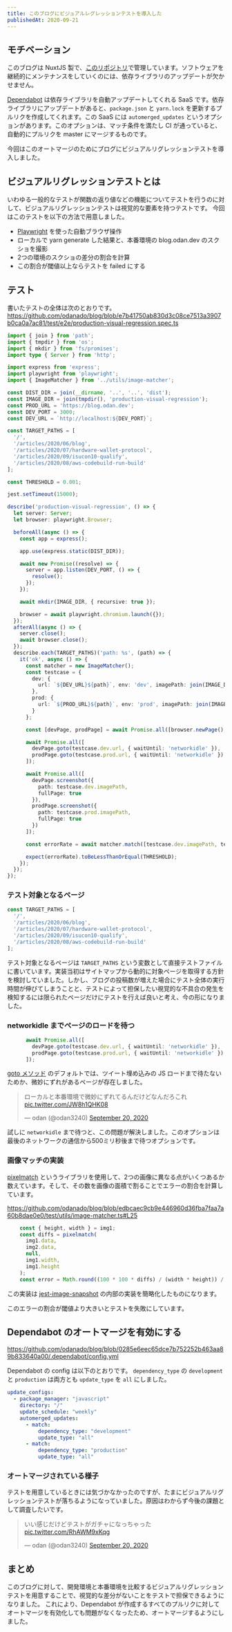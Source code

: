 ```yaml
---
title: このブログにビジュアルレグレッションテストを導入した
publishedAt: 2020-09-21
---
```


## モチベーション
このブログは NuxtJS 製で、[このリポジトリ](https://github.com/odanado/blog)で管理しています。ソフトウェアを継続的にメンテナンスをしていくのには、依存ライブラリのアップデートが欠かせません。


[Dependabot](https://dependabot.com/) は依存ライブラリを自動アップデートしてくれる SaaS です。依存ライブラリにアップデートがあると、`package.json` と `yarn.lock` を更新するプルリクを作成してくれます。この SaaS には `automerged_updates` というオプションがあります。このオプションは、マッチ条件を満たし CI が通っていると、自動的にプルリクを master にマージするものです。

今回はこのオートマージのためにブログにビジュアルリグレッションテストを導入しました。
 

## ビジュアルリグレッションテストとは
いわゆる一般的なテストが関数の返り値などの機能についてテストを行うのに対して、ビジュアルリグレッションテストは視覚的な要素を持つテストです。
今回はこのテストを以下の方法で用意しました。

- [Playwright](https://github.com/microsoft/playwright) を使った自動ブラウザ操作
- ローカルで yarn generate した結果と、本番環境の blog.odan.dev のスクショを撮影
- 2つの環境のスクショの差分の割合を計算
- この割合が閾値以上ならテストを failed にする

## テスト
書いたテストの全体は次のとおりです。
https://github.com/odanado/blog/blob/e7b41750ab830d3c08ce7513a3907b0ca0a7ac81/test/e2e/production-visual-regression.spec.ts

```ts
import { join } from 'path';
import { tmpdir } from 'os';
import { mkdir } from 'fs/promises';
import type { Server } from 'http';

import express from 'express';
import playwright from 'playwright';
import { ImageMatcher } from '../utils/image-matcher';

const DIST_DIR = join(__dirname, '..', '..', 'dist');
const IMAGE_DIR = join(tmpdir(), 'production-visual-regression');
const PROD_URL = 'https://blog.odan.dev';
const DEV_PORT = 3000;
const DEV_URL = `http://localhost:${DEV_PORT}`;

const TARGET_PATHS = [
  '/',
  '/articles/2020/06/blog',
  '/articles/2020/07/hardware-wallet-protocol',
  '/articles/2020/09/isucon10-qualify',
  '/articles/2020/08/aws-codebuild-run-build'
];

const THRESHOLD = 0.001;

jest.setTimeout(15000);

describe('production-visual-regression', () => {
  let server: Server;
  let browser: playwright.Browser;

  beforeAll(async () => {
    const app = express();

    app.use(express.static(DIST_DIR));

    await new Promise((resolve) => {
      server = app.listen(DEV_PORT, () => {
        resolve();
      });
    });

    await mkdir(IMAGE_DIR, { recursive: true });

    browser = await playwright.chromium.launch({});
  });
  afterAll(async () => {
    server.close();
    await browser.close();
  });
  describe.each(TARGET_PATHS)('path: %s', (path) => {
    it('ok', async () => {
      const matcher = new ImageMatcher();
      const testcase = {
        dev: {
          url: `${DEV_URL}${path}`, env: 'dev', imagePath: join(IMAGE_DIR, `dev${path.split('/').join('-')}.png`)
        },
        prod: {
          url: `${PROD_URL}${path}`, env: 'prod', imagePath: join(IMAGE_DIR, `prod${path.split('/').join('-')}.png`)
        }
      };

      const [devPage, prodPage] = await Promise.all([browser.newPage(), browser.newPage()]);

      await Promise.all([
        devPage.goto(testcase.dev.url, { waitUntil: 'networkidle' }),
        prodPage.goto(testcase.prod.url, { waitUntil: 'networkidle' })
      ]);

      await Promise.all([
        devPage.screenshot({
          path: testcase.dev.imagePath,
          fullPage: true
        }),
        prodPage.screenshot({
          path: testcase.prod.imagePath,
          fullPage: true
        })
      ]);

      const errorRate = await matcher.match([testcase.dev.imagePath, testcase.prod.imagePath]);

      expect(errorRate).toBeLessThanOrEqual(THRESHOLD);
    });
  });
});
```

### テスト対象となるページ
```ts
const TARGET_PATHS = [
  '/',
  '/articles/2020/06/blog',
  '/articles/2020/07/hardware-wallet-protocol',
  '/articles/2020/09/isucon10-qualify',
  '/articles/2020/08/aws-codebuild-run-build'
];
```

テスト対象となるページは `TARGET_PATHS` という変数として直接テストファイルに書いています。実装当初はサイトマップから動的に対象ページを取得する方針を検討していました。しかし、ブログの投稿数が増えた場合にテスト全体の実行時間が伸びてしまうことと、テストによって担保したい視覚的な不具合の発生を検知するには限られたページだけにテストを行えば良いと考え、今の形になりました。


### networkidle までページのロードを待つ

```ts
      await Promise.all([
        devPage.goto(testcase.dev.url, { waitUntil: 'networkidle' }),
        prodPage.goto(testcase.prod.url, { waitUntil: 'networkidle' })
      ]);
```

[goto メソッド](https://playwright.dev/#version=v1.4.1&path=docs%2Fapi.md&q=pagegotourl-options) のデフォルトでは、ツイート埋め込みの JS ロードまで待たないためか、微妙にずれがあるページが存在しました。

<blockquote class="twitter-tweet"><p lang="ja" dir="ltr">ローカルと本番環境で微妙にずれてるんだけどなんだろこれ <a href="https://t.co/JW8h1QHK08">pic.twitter.com/JW8h1QHK08</a></p>&mdash; odan (@odan3240) <a href="https://twitter.com/odan3240/status/1307649311849627650?ref_src=twsrc%5Etfw">September 20, 2020</a></blockquote> <script async src="https://platform.twitter.com/widgets.js" charset="utf-8"></script>

試しに `networkidle` まで待つと、この問題が解決しました。このオプションは最後のネットワークの通信から500ミリ秒後まで待つオプションです。

### 画像マッチの実装
[pixelmatch](https://www.npmjs.com/package/pixelmatch) というライブラリを使用して、2つの画像に異なる点がいくつあるか数えています。そして、その数を画像の面積で割ることでエラーの割合を計算しています。

https://github.com/odanado/blog/blob/edbcaec9cb9e446960d36fba7faa7a60b8dae0e0/test/utils/image-matcher.ts#L25
```ts
    const { height, width } = img1;
    const diffs = pixelmatch(
      img1.data,
      img2.data,
      null,
      img1.width,
      img1.height
    );
    const error = Math.round((100 * 100 * diffs) / (width * height)) / 100;
```

この実装は [jest-image-snapshot](https://github.com/americanexpress/jest-image-snapshot) の内部の実装を簡略化したものになります。

このエラーの割合が閾値より大きいとテストを失敗にしています。

## Dependabot のオートマージを有効にする
https://github.com/odanado/blog/blob/0285e6eec65dce7b752252b463aa89b833640a00/.dependabot/config.yml

Dependabot の config は以下のとおりです。 `dependency_type` の `development` と `production` は両方とも `update_type` を `all` にしました。

```yml
update_configs:
  - package_manager: "javascript"
    directory: "/"
    update_schedule: "weekly"
    automerged_updates:
      - match:
          dependency_type: "development"
          update_type: "all"
      - match:
          dependency_type: "production"
          update_type: "all"
```

### オートマージされている様子
テストを用意しているときには気づかなかったのですが、たまにビジュアルリグレッションテストが落ちるようになっていました。原因はわからず今後の課題として調査したいです。

<blockquote class="twitter-tweet"><p lang="ja" dir="ltr">いい感じだけどテストがガチャになっちゃった <a href="https://t.co/RhAWM9xKqg">pic.twitter.com/RhAWM9xKqg</a></p>&mdash; odan (@odan3240) <a href="https://twitter.com/odan3240/status/1307785788403322880?ref_src=twsrc%5Etfw">September 20, 2020</a></blockquote> <script async src="https://platform.twitter.com/widgets.js" charset="utf-8"></script>

## まとめ
このブログに対して、開発環境と本番環境を比較するビジュアルリグレッションテストを用意することで、視覚的な差分がないことをテストで担保できるようになりました。
これにより、Dependabot が作成するすべてのプルリクに対してオートマージを有効化しても問題がなくなったため、オートマージするようにしました。
